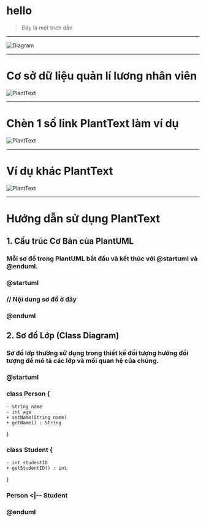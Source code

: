 # hello
> Đây là một trích dẫn
***
![Diagram](http://www.plantuml.com/plantuml/png/encoded-diagram-text)
***
# Cơ sở dữ liệu quản lí lương nhân viên
![PlantText](https://www.planttext.com/api/plantuml/png/b5JHIW9157tVhvZ7XFO7H4GqA2YMGkdrCcsoCxHUpPsDf7g87Y8Yo3_Gf8S2mOUUTXzyMF4_vWlwXMP6CpDRzMdOkVVSS-RSmtx6mq8WQ5E4DTzoVHe4n6792y85JzwHN5c4sAIMzC0vpXAEmdmBLSgIicXozCn5Wuq7uovw89YCtrnrK6GWwabNzHqk52i_HGKcn5NNJ_ZTLJ5DfgUYMxOoreqrLPOooIZDvUX989hK5Vcy6UtBwBLLOhp2PJGKMvcPwDb8XyceZw0QubjroAZBePHyQ8uMgLwAAfwkvbs7Q5V6VGv78ONYU132w5antkFQ53OPjMNyI46xzJ1d_ZhS9HQsP7o7iC_gCkeXE9vUyLxIGMy31NhjW0RADFHN108Pjq4a7Gvd4v9DDPPt3g2eWHxu4oLJRrsreORPa_Wt92gXqu1kBuOnDO0cNFE1j-ryQc3JNCfTstPge5QZbwTaDIvjmt_UjypgxCHcWiPd8fYMJCv3QXLKElJFuGi00F__0m00)
***
# **Chèn 1 số link PlantText làm ví dụ**
![PlantText](https://www.planttext.com/api/plantuml/png/X94zJWCn48NxESLeAq1oGHkb24eA8b4X96fhTvGTnPvPURn4278o2ewKAyJBxeAG-Edyv6_UU_QStjvNbdtAVGm0jcV1f4O0cNCWlAVWCwjOovsXmtNmPhXXlqi-0a0zwWE5mBB35q34hMHyP6dqO8DyKcxmJklzGqiRrNHn2STvyAOhoP4aJ_fM-v8zdjSQOo-p6Wtdl683y9cwV7NbJjoNtQAKQ2bnzbBJ3-3a_H_sKUSNgBgkyChrdSCgUdckfeQBmRjJu-7N_g279tndOKNIb2sS0G00__y30000)
***
# **Ví dụ khác PlantText**
![PlantText](https://www.planttext.com/api/plantuml/png/Z5BBJiCm4BpxArPxJYMWSGASMWd12Iuv8TI3IrTj8V5QZYcAgduP1pw9Ny0sZoJ80dpnOyOpksE_lRpEMgUiUsXP2x4N06Y8JKq8vt3djs7iFsSFQjL42A-LVSGCUaIj8p0z7XxURrqNwJVq3BSShlIWsR0cx6t6Lf7YEXCOk65lcuqn_TGioGRqj2WdSdfqXWF28VjRjU7bjlv5jyWBa59ESbcK8-tlzKByS4j5DM-wL58dUJAf2z8xRp_CYLmRdmEmCkoy5buHMw_YLvUMLlYlCYf7EqeLKifa8PNICDThglchzu--5-8Wn8pqAloPTm000F__0m00)
***
# **Hướng dẫn sử dụng PlantText**
## 1. Cấu trúc Cơ Bản của PlantUML
### Mỗi sơ đồ trong PlantUML bắt đầu và kết thúc với @startuml và @enduml.
###
### @startuml
### // Nội dung sơ đồ ở đây
### @enduml
## 2. Sơ đồ Lớp (Class Diagram)
### Sơ đồ lớp thường sử dụng trong thiết kế đối tượng hướng đối tượng để mô tả các lớp và mối quan hệ của chúng.
###
### @startuml
### class Person {
    - String name
    - int age
    + setName(String name)
    + getName() : String
}
###
### class Student {
    - int studentID
    + getStudentID() : int
}

### Person <|-- Student
### @enduml

